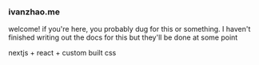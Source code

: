 ### ivanzhao.me

welcome! if you're here, you probably dug for this or something. I haven't finished writing out the docs for this but they'll be done at some point

nextjs + react + custom built css
